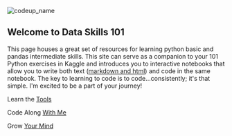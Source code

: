 ![codeup_name](https://750092.smushcdn.com/1449913/wp-content/uploads/2018/08/logo.png?lossy=1&strip=1&webp=1)

## Welcome to Data Skills 101

This page houses a great set of resources for learning python basic and pandas intermediate skills. This site can serve as a companion to your 101 Python exercises in Kaggle and introduces you to interactive notebooks that allow you to write both text ([markdown and html](https://www.markdownguide.org/basic-syntax/)) and code in the same notebook. The key to learning to code is to code...consistently; it's that simple. I'm excited to be a part of your journey!

Learn the [Tools](https://dataskills101.github.io/tools)

Code Along [With Me](https://dataskills101.github.io/notebooks)

Grow [Your Mind](https://dataskills101.github.io/super_growth_formula.pdf)